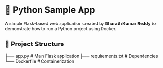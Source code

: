 # 🚀 Python Sample App

A simple Flask-based web application created by **Bharath Kumar Reddy** to demonstrate how to run a Python project using Docker.

## 📂 Project Structure
├── app.py # Main Flask application ├── requirements.txt # Dependencies └── Dockerfile # Containerization

